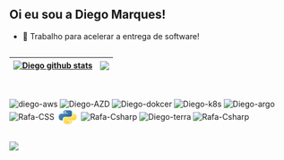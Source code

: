 ## Oi eu sou a Diego Marques!


- 🔭 Trabalho para acelerar a entrega de software!

  
##

| <a href="https://github.com/diegomarquessilva"><img align="center" src="https://github-readme-stats.vercel.app/api?username=diegomarquessilva&show_icons=true&include_all_commits=true&theme=dark&hide_border=true" alt="Diego github stats" /></a> | <a href="https://github.com/diegomarquessilva"><img align="center" src="https://github-readme-stats.vercel.app/api/top-langs/?username=diegomarquessilva&layout=compact&theme=dark&hide_border=true" /></a> |
| ------------- | ------------- |

##

          
<div style="display: inline_block"><br>
          
  <img align="center" alt="diego-aws" height="30" width="40" src="https://cdn.jsdelivr.net/gh/devicons/devicon@latest/icons/amazonwebservices/amazonwebservices-plain-wordmark.svg" />
  <img align="center" alt="Diego-AZD" height="30" width="40" src="https://cdn.jsdelivr.net/gh/devicons/devicon@latest/icons/azuredevops/azuredevops-original.svg">
  <img align="center" alt="Diego-dokcer" height="30" width="40" src="https://cdn.jsdelivr.net/gh/devicons/devicon@latest/icons/docker/docker-original-wordmark.svg">
  <img align="center" alt="Diego-k8s" height="30" width="40" src="https://cdn.jsdelivr.net/gh/devicons/devicon@latest/icons/kubernetes/kubernetes-original.svg">
  <img align="center" alt="Diego-argo" height="30" width="40" src="https://cdn.jsdelivr.net/gh/devicons/devicon@latest/icons/argocd/argocd-original.svg">
  <img align="center" alt="Rafa-CSS" height="30" width="40" src="https://cdn.jsdelivr.net/gh/devicons/devicon@latest/icons/helm/helm-original.svg">
  <img align="center" alt="Rafa-Python" height="30" width="40" src="https://raw.githubusercontent.com/devicons/devicon/master/icons/python/python-original.svg">
  <img align="center" alt="Rafa-Csharp" height="30" width="40" src="https://cdn.jsdelivr.net/gh/devicons/devicon@latest/icons/opentelemetry/opentelemetry-original.svg">
  <img align="center" alt="Diego-terra" height="30" width="40" src="https://cdn.jsdelivr.net/gh/devicons/devicon@latest/icons/terraform/terraform-original.svg">
  <img align="center" alt="Rafa-Csharp" height="30" width="40" src="https://cdn.jsdelivr.net/gh/devicons/devicon@latest/icons/go/go-original.svg">
</div>
  
  ##
 
<div> 

  <a href="https://www.linkedin.com/in/silvamarques" target="_blank"><img src="https://img.shields.io/badge/-LinkedIn-%230077B5?style=for-the-badge&logo=linkedin&logoColor=white" target="_blank"></a> 
  
</div>
